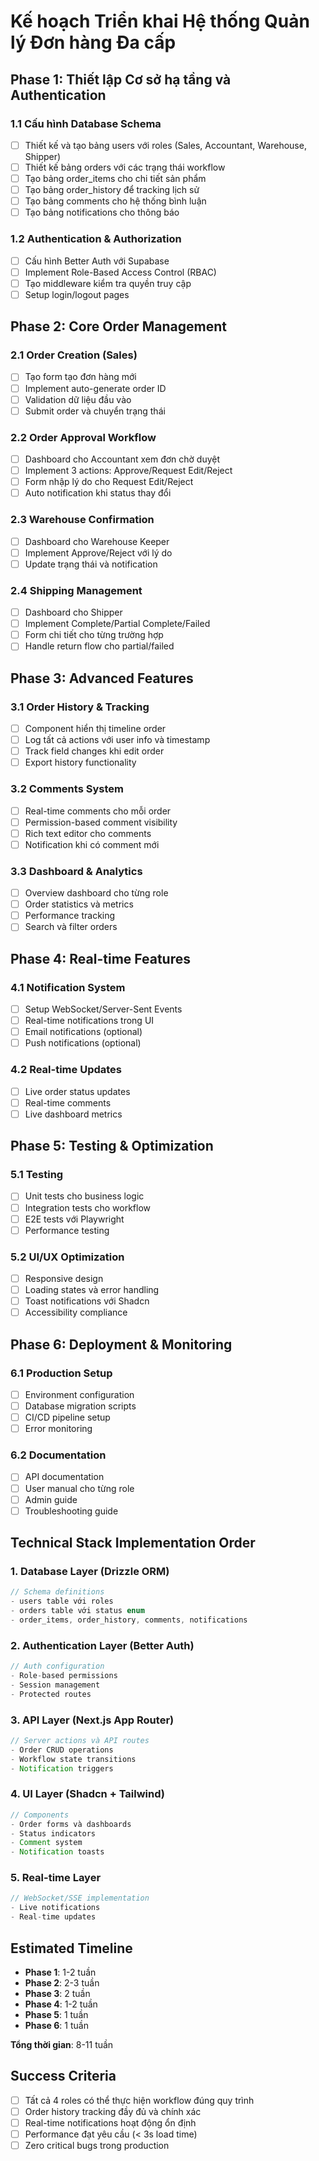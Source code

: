 # Kế hoạch Triển khai Hệ thống Quản lý Đơn hàng Đa cấp

## Phase 1: Thiết lập Cơ sở hạ tầng và Authentication

### 1.1 Cấu hình Database Schema
- [ ] Thiết kế và tạo bảng users với roles (Sales, Accountant, Warehouse, Shipper)
- [ ] Thiết kế bảng orders với các trạng thái workflow
- [ ] Tạo bảng order_items cho chi tiết sản phẩm
- [ ] Tạo bảng order_history để tracking lịch sử
- [ ] Tạo bảng comments cho hệ thống bình luận
- [ ] Tạo bảng notifications cho thông báo

### 1.2 Authentication & Authorization
- [ ] Cấu hình Better Auth với Supabase
- [ ] Implement Role-Based Access Control (RBAC)
- [ ] Tạo middleware kiểm tra quyền truy cập
- [ ] Setup login/logout pages

## Phase 2: Core Order Management

### 2.1 Order Creation (Sales)
- [ ] Tạo form tạo đơn hàng mới
- [ ] Implement auto-generate order ID
- [ ] Validation dữ liệu đầu vào
- [ ] Submit order và chuyển trạng thái

### 2.2 Order Approval Workflow
- [ ] Dashboard cho Accountant xem đơn chờ duyệt
- [ ] Implement 3 actions: Approve/Request Edit/Reject
- [ ] Form nhập lý do cho Request Edit/Reject
- [ ] Auto notification khi status thay đổi

### 2.3 Warehouse Confirmation
- [ ] Dashboard cho Warehouse Keeper
- [ ] Implement Approve/Reject với lý do
- [ ] Update trạng thái và notification

### 2.4 Shipping Management
- [ ] Dashboard cho Shipper
- [ ] Implement Complete/Partial Complete/Failed
- [ ] Form chi tiết cho từng trường hợp
- [ ] Handle return flow cho partial/failed

## Phase 3: Advanced Features

### 3.1 Order History & Tracking
- [ ] Component hiển thị timeline order
- [ ] Log tất cả actions với user info và timestamp
- [ ] Track field changes khi edit order
- [ ] Export history functionality

### 3.2 Comments System
- [ ] Real-time comments cho mỗi order
- [ ] Permission-based comment visibility
- [ ] Rich text editor cho comments
- [ ] Notification khi có comment mới

### 3.3 Dashboard & Analytics
- [ ] Overview dashboard cho từng role
- [ ] Order statistics và metrics
- [ ] Performance tracking
- [ ] Search và filter orders

## Phase 4: Real-time Features

### 4.1 Notification System
- [ ] Setup WebSocket/Server-Sent Events
- [ ] Real-time notifications trong UI
- [ ] Email notifications (optional)
- [ ] Push notifications (optional)

### 4.2 Real-time Updates
- [ ] Live order status updates
- [ ] Real-time comments
- [ ] Live dashboard metrics

## Phase 5: Testing & Optimization

### 5.1 Testing
- [ ] Unit tests cho business logic
- [ ] Integration tests cho workflow
- [ ] E2E tests với Playwright
- [ ] Performance testing

### 5.2 UI/UX Optimization
- [ ] Responsive design
- [ ] Loading states và error handling
- [ ] Toast notifications với Shadcn
- [ ] Accessibility compliance

## Phase 6: Deployment & Monitoring

### 6.1 Production Setup
- [ ] Environment configuration
- [ ] Database migration scripts
- [ ] CI/CD pipeline setup
- [ ] Error monitoring

### 6.2 Documentation
- [ ] API documentation
- [ ] User manual cho từng role
- [ ] Admin guide
- [ ] Troubleshooting guide

## Technical Stack Implementation Order

### 1. Database Layer (Drizzle ORM)
```typescript
// Schema definitions
- users table với roles
- orders table với status enum
- order_items, order_history, comments, notifications
```

### 2. Authentication Layer (Better Auth)
```typescript
// Auth configuration
- Role-based permissions
- Session management
- Protected routes
```

### 3. API Layer (Next.js App Router)
```typescript
// Server actions và API routes
- Order CRUD operations
- Workflow state transitions
- Notification triggers
```

### 4. UI Layer (Shadcn + Tailwind)
```typescript
// Components
- Order forms và dashboards
- Status indicators
- Comment system
- Notification toasts
```

### 5. Real-time Layer
```typescript
// WebSocket/SSE implementation
- Live notifications
- Real-time updates
```

## Estimated Timeline

- **Phase 1**: 1-2 tuần
- **Phase 2**: 2-3 tuần  
- **Phase 3**: 2 tuần
- **Phase 4**: 1-2 tuần
- **Phase 5**: 1 tuần
- **Phase 6**: 1 tuần

**Tổng thời gian**: 8-11 tuần

## Success Criteria

- [ ] Tất cả 4 roles có thể thực hiện workflow đúng quy trình
- [ ] Order history tracking đầy đủ và chính xác
- [ ] Real-time notifications hoạt động ổn định
- [ ] Performance đạt yêu cầu (< 3s load time)
- [ ] Zero critical bugs trong production